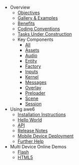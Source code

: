   * Overview
    * [Objectives](ProjectObjectives.md)
    * [Gallery & Examples](DeveloperGallery.md)
    * [Benefits](DeveloperBenefits.md)
    * [Coding Conventions](CodingConventions.md)
    * [Tasks Under Construction](ToDo.md)
    * Key Components
      * [All](ComponentAll.md)
      * [Assets](ComponentAssets.md)
      * [Audio](ComponentAudio.md)
      * [Entity](ComponentEntity.md)
      * [Factory](ComponentFactory.md)
      * [Inputs](ComponentInputs.md)
      * [Kernel](ComponentKernel.md)
      * [Messages](ComponentMessages.md)
      * [Overlay](ComponentOverlay.md)
      * [Preloader](ComponentPreloader.md)
      * [Scene](ComponentScene.md)
      * [Session](ComponentSession.md)
  * Using awe6
    * [Installation Instructions](QuickStart.md)
    * [Hello World](ExampleHelloWorld.md)
    * [API](http://awe6.googlecode.com/svn/tags/api/index.html)
    * [Release Notes](ReleaseNotes.md)
    * [Mobile Device Deployment](AirForMobile.md)
    * [Further Help](http://groups.google.com/group/awe6)
  * Multi Device Online Demos
    * [Flash](DemoFlash.md)
    * [HTML5](DemoHtml5.md)